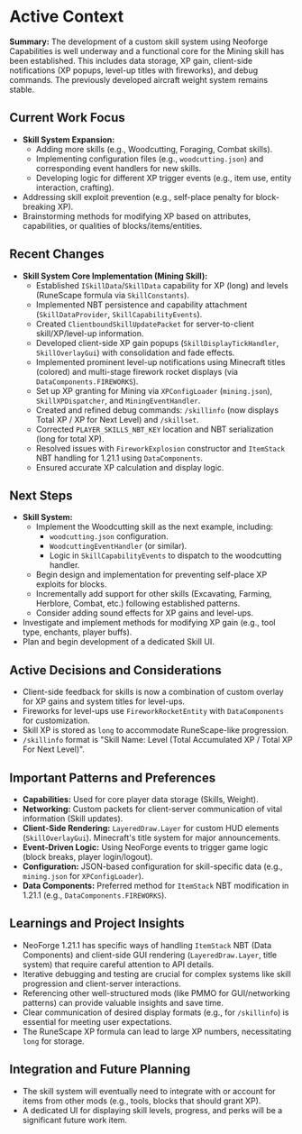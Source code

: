 # Active Context

**Summary:**
The development of a custom skill system using Neoforge Capabilities is well underway and a functional core for the Mining skill has been established. This includes data storage, XP gain, client-side notifications (XP popups, level-up titles with fireworks), and debug commands. The previously developed aircraft weight system remains stable.

## Current Work Focus
- **Skill System Expansion:**
    - Adding more skills (e.g., Woodcutting, Foraging, Combat skills).
    - Implementing configuration files (e.g., `woodcutting.json`) and corresponding event handlers for new skills.
    - Developing logic for different XP trigger events (e.g., item use, entity interaction, crafting).
- Addressing skill exploit prevention (e.g., self-place penalty for block-breaking XP).
- Brainstorming methods for modifying XP based on attributes, capabilities, or qualities of blocks/items/entities.

## Recent Changes
- **Skill System Core Implementation (Mining Skill):**
    - Established `ISkillData`/`SkillData` capability for XP (long) and levels (RuneScape formula via `SkillConstants`).
    - Implemented NBT persistence and capability attachment (`SkillDataProvider`, `SkillCapabilityEvents`).
    - Created `ClientboundSkillUpdatePacket` for server-to-client skill/XP/level-up information.
    - Developed client-side XP gain popups (`SkillDisplayTickHandler`, `SkillOverlayGui`) with consolidation and fade effects.
    - Implemented prominent level-up notifications using Minecraft titles (colored) and multi-stage firework rocket displays (via `DataComponents.FIREWORKS`).
    - Set up XP granting for Mining via `XPConfigLoader` (`mining.json`), `SkillXPDispatcher`, and `MiningEventHandler`.
    - Created and refined debug commands: `/skillinfo` (now displays Total XP / XP for Next Level) and `/skillset`.
    - Corrected `PLAYER_SKILLS_NBT_KEY` location and NBT serialization (long for total XP).
    - Resolved issues with `FireworkExplosion` constructor and `ItemStack` NBT handling for 1.21.1 using `DataComponents`.
    - Ensured accurate XP calculation and display logic.

## Next Steps
- **Skill System:**
    - Implement the Woodcutting skill as the next example, including:
        - `woodcutting.json` configuration.
        - `WoodcuttingEventHandler` (or similar).
        - Logic in `SkillCapabilityEvents` to dispatch to the woodcutting handler.
    - Begin design and implementation for preventing self-place XP exploits for blocks.
    - Incrementally add support for other skills (Excavating, Farming, Herblore, Combat, etc.) following established patterns.
    - Consider adding sound effects for XP gains and level-ups.
- Investigate and implement methods for modifying XP gain (e.g., tool type, enchants, player buffs).
- Plan and begin development of a dedicated Skill UI.

## Active Decisions and Considerations
- Client-side feedback for skills is now a combination of custom overlay for XP gains and system titles for level-ups.
- Fireworks for level-ups use `FireworkRocketEntity` with `DataComponents` for customization.
- Skill XP is stored as `long` to accommodate RuneScape-like progression.
- `/skillinfo` format is "Skill Name: Level (Total Accumulated XP / Total XP For Next Level)".

## Important Patterns and Preferences
- **Capabilities:** Used for core player data storage (Skills, Weight).
- **Networking:** Custom packets for client-server communication of vital information (Skill updates).
- **Client-Side Rendering:** `LayeredDraw.Layer` for custom HUD elements (`SkillOverlayGui`). Minecraft's title system for major announcements.
- **Event-Driven Logic:** Using NeoForge events to trigger game logic (block breaks, player login/logout).
- **Configuration:** JSON-based configuration for skill-specific data (e.g., `mining.json` for `XPConfigLoader`).
- **Data Components:** Preferred method for `ItemStack` NBT modification in 1.21.1 (e.g., `DataComponents.FIREWORKS`).

## Learnings and Project Insights
- NeoForge 1.21.1 has specific ways of handling `ItemStack` NBT (Data Components) and client-side GUI rendering (`LayeredDraw.Layer`, title system) that require careful attention to API details.
- Iterative debugging and testing are crucial for complex systems like skill progression and client-server interactions.
- Referencing other well-structured mods (like PMMO for GUI/networking patterns) can provide valuable insights and save time.
- Clear communication of desired display formats (e.g., for `/skillinfo`) is essential for meeting user expectations.
- The RuneScape XP formula can lead to large XP numbers, necessitating `long` for storage.

## Integration and Future Planning
- The skill system will eventually need to integrate with or account for items from other mods (e.g., tools, blocks that should grant XP).
- A dedicated UI for displaying skill levels, progress, and perks will be a significant future work item.